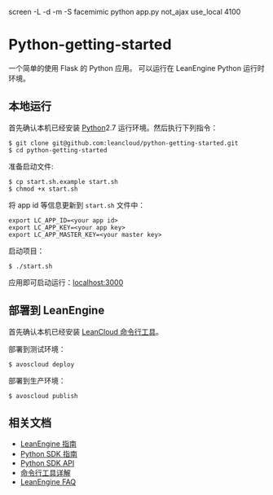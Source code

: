 screen -L -d -m -S facemimic python app.py not_ajax use_local 4100
# Python-getting-started

一个简单的使用 Flask 的 Python 应用。
可以运行在 LeanEngine Python 运行时环境。

## 本地运行

首先确认本机已经安装 [Python](http://python.org/)2.7 运行环境。然后执行下列指令：

```
$ git clone git@github.com:leancloud/python-getting-started.git
$ cd python-getting-started
```

准备启动文件:

```
$ cp start.sh.example start.sh
$ chmod +x start.sh
```

将 app id 等信息更新到 `start.sh` 文件中：

```
export LC_APP_ID=<your app id>
export LC_APP_KEY=<your app key>
export LC_APP_MASTER_KEY=<your master key>
```

启动项目：

```
$ ./start.sh
```

应用即可启动运行：[localhost:3000](http://localhost:3000)

## 部署到 LeanEngine

首先确认本机已经安装 [LeanCloud 命令行工具](https://leancloud.cn/docs/cloud_code_commandline.html)。

部署到测试环境：
```
$ avoscloud deploy
```

部署到生产环境：
```
$ avoscloud publish
```

## 相关文档

* [LeanEngine 指南](https://leancloud.cn/docs/leanengine_guide.html)
* [Python SDK 指南](https://leancloud.cn/docs/python_guide.html)
* [Python SDK API](https://leancloud.cn/docs/api/python/index.html)
* [命令行工具详解](https://leancloud.cn/docs/cloud_code_commandline.html)
* [LeanEngine FAQ](https://leancloud.cn/docs/cloud_code_faq.html)
